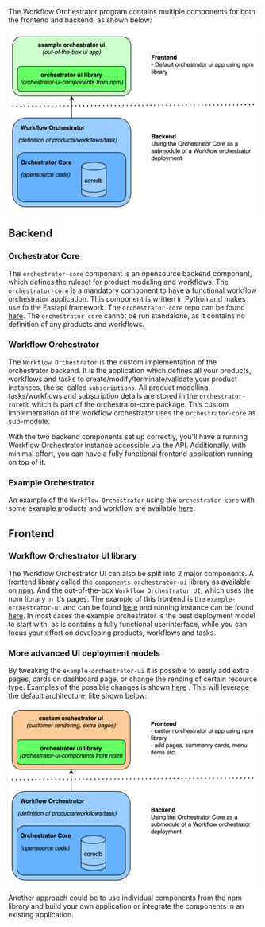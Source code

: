 The Workflow Orchestrator program contains multiple components for both the frontend and backend, as shown below:

![Screenshot](img/base-orchestrator-setup.png)

## Backend

### Orchestrator Core
The `orchestrator-core` component is an opensource backend component, which defines the ruleset for product modeling and workflows. The `orchestrator-core` is a mandatory component to have a functional workflow orchestrator application. This component is written in Python and makes use fo the Fastapi framework. The `orchestrator-core` repo can be found [here](https://github.com/workfloworchestrator/orchestrator-core). The `orchestrator-core` cannot be run standalone, as it contains no definition of any products and workflows.

### Workflow Orchestrator
The `Workflow Orchestrator` is the custom implementation of the orchestrator backend. It is the application which defines all your products, workflows and tasks to create/modify/terminate/validate your product instances, the so-called `subscriptions`. All product modelling, tasks/workflows and subscription details are stored in the `orchestrator-coredb` which is part of the orchestrator-core package. This custom implementation of the workflow orchestrator uses the `orchestrator-core` as sub-module.

With the two backend components set up correctly, you'll have a running Workflow Orchestrator instance accessible via the API. Additionally, with minimal effort, you can have a fully functional frontend application running on top of it.

###  Example Orchestrator
An example of the `Workflow Orchestrator` using the `orchestrator-core` with some example products and workflow are available [here](https://github.com/workfloworchestrator/example-orchestrator).

## Frontend

### Workflow Orchestrator UI library
The Workflow Orchestrator UI can also be split into 2 major components. A frontend library called the `components orchestrator-ui` library as available on [npm](https://www.npmjs.com/package/@orchestrator-ui/orchestrator-ui-components). And the out-of-the-box `Workflow Orchestrator UI`, which uses the npm library in it's pages. The example of this frontend is the `example-orchestrator-ui` and can be found [here](https://github.com/workfloworchestrator/example-orchestrator-ui) and running instance can be found [here](https://demo.workfloworchestrator.org/). In most cases the example orchestrator is the best deployment model to start with, as is contains a fully functional userinterface, while you can focus your effort on developing products, workflows and tasks.

### More advanced UI deployment models
By tweaking the `example-orchestrator-ui` it is possible to easily add extra pages, cards on dashboard page, or change the rending of certain resource type. Examples of the possible changes is shown [here](architecture/orchestration/orchestration-ui) . This will leverage the default architecture, like shown below:

![Screenshot](img/custom-orchestrator-setup.png)

Another approach could be to use individual components from the npm library and build your own application or integrate the components in an existing application.
